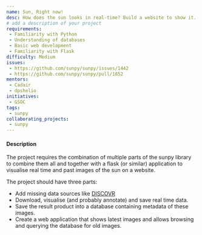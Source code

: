 ```yaml
---
name: Sun, Right now!
desc: How does the sun looks in real-time? Build a website to show it.
# add a description of your project
requirements:
 - Familiarity with Python
 - Understanding of databases
 - Basic web development
 - Familiarity with Flask
difficulty: Medium
issues:
 - https://github.com/sunpy/sunpy/issues/1442
 - https://github.com/sunpy/sunpy/pull/1852
mentors: 
 - Cadair
 - dpshelio
initiatives:
 - GSOC
tags:
 - sunpy
collaborating_projects:
 - sunpy
---
```


#### Description

The project requires the combination of multiple parts of the sunpy 
library to combine them all and together with a flask (or similar) application
to visualise real time and past images of the sun on a website.

The project should have three parts: 

- Add missing data sources like [DISCOVR](http://www.swpc.noaa.gov/products/real-time-solar-wind)
- Download, visualise (and probably annotate) and save real time data.
- Save the result product into a database containing metadata of these images.
- Create a web application that shows latest images and allows browsing and
  querying the database for old images.
